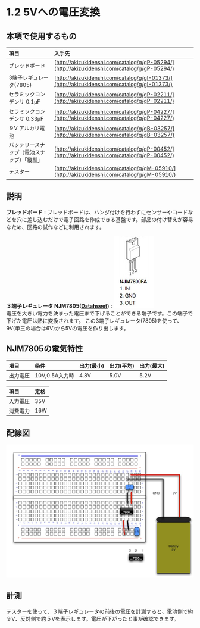 # 1.2 5Vへの電圧変換

## 本項で使用するもの

|項目|入手先|
|:--|:--|
|ブレッドボード|[http://akizukidenshi.com/catalog/g/gP-05294/](http://akizukidenshi.com/catalog/g/gP-05294/)|
|3端子レギュレータ(7805)|[http://akizukidenshi.com/catalog/g/gI-01373/](http://akizukidenshi.com/catalog/g/gI-01373/)|
|セラミックコンデンサ 0.1μF|[http://akizukidenshi.com/catalog/g/gP-02211/](http://akizukidenshi.com/catalog/g/gP-02211/)|
|セラミックコンデンサ 0.33μF|[http://akizukidenshi.com/catalog/g/gP-04227/](http://akizukidenshi.com/catalog/g/gP-04227/)|
|９V アルカリ電池|[http://akizukidenshi.com/catalog/g/gB-03257/](http://akizukidenshi.com/catalog/g/gB-03257/)|
|バッテリースナップ（電池スナップ）「縦型」|[http://akizukidenshi.com/catalog/g/gP-00452/](http://akizukidenshi.com/catalog/g/gP-00452/)|
|テスター|[http://akizukidenshi.com/catalog/g/gM-05910/](http://akizukidenshi.com/catalog/g/gM-05910/)|

## 説明

<b>ブレッドボード</b>
:		ブレッドボードは、ハンダ付けを行わずにセンサーやコードなどを穴に差し込むだけで電子回路を作成できる基盤です。部品の付け替えが容易なため、回路の試作などに利用されます。

<b>３端子レギュレータ NJM7805([Datahseet](https://www.njr.co.jp/products/semicon/PDF/NJM7800_J.pdf))</b>
:		![](circuit1-01.jpg)<br>
	電圧を大きい電力を決まった電圧まで下げることができる端子です。この端子で下げた電圧は熱に変換されます。
	この3端子レギュレータ(7805)を使って、9V(単三の場合は6V)から5Vの電圧を作り出します。

## NJM7805の電気特性

|項目|条件|出力(最小)|出力(平均)|出力(最大)|
|:--|:--|:--|:--|:--|
|出力電圧|10V,0.5A入力時|4.8V|5.0V|5.2V|

|項目|定格|
|:--|:--|
|入力電圧|35V|
|消費電力|16W|

## 配線図

![](circuit1-02.jpg)

## 計測

テスターを使って、３端子レギュレータの前後の電圧を計測すると、電池側で約９V、反対側で約５Vを表示します。電圧が下がったと事が確認できます。